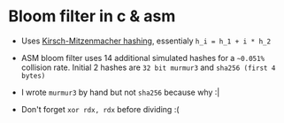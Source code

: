 # Bloom filter in c & asm

- Uses [Kirsch-Mitzenmacher hashing](https://www.eecs.harvard.edu/~michaelm/postscripts/tr-02-05.pdf), essentialy `h_i = h_1 + i * h_2`

- ASM bloom filter uses 14 additional simulated hashes for a `~0.051%` collision rate. Initial 2 hashes are `32 bit murmur3` and `sha256 (first 4 bytes)`

- I wrote `murmur3` by hand but not `sha256` because why :|

- Don't forget `xor rdx, rdx` before dividing :(
